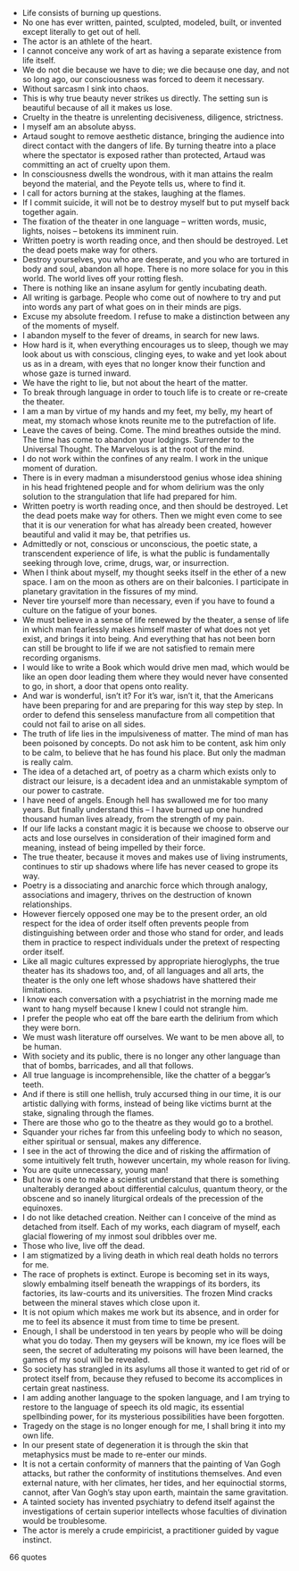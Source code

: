  - Life consists of burning up questions.
 - No one has ever written, painted, sculpted, modeled, built, or invented except literally to get out of hell.
 - The actor is an athlete of the heart.
 - I cannot conceive any work of art as having a separate existence from life itself.
 - We do not die because we have to die; we die because one day, and not so long ago, our consciousness was forced to deem it necessary.
 - Without sarcasm I sink into chaos.
 - This is why true beauty never strikes us directly. The setting sun is beautiful because of all it makes us lose.
 - Cruelty in the theatre is unrelenting decisiveness, diligence, strictness.
 - I myself am an absolute abyss.
 - Artaud sought to remove aesthetic distance, bringing the audience into direct contact with the dangers of life. By turning theatre into a place where the spectator is exposed rather than protected, Artaud was committing an act of cruelty upon them.
 - In consciousness dwells the wondrous, with it man attains the realm beyond the material, and the Peyote tells us, where to find it.
 - I call for actors burning at the stakes, laughing at the flames.
 - If I commit suicide, it will not be to destroy myself but to put myself back together again.
 - The fixation of the theater in one language – written words, music, lights, noises – betokens its imminent ruin.
 - Written poetry is worth reading once, and then should be destroyed. Let the dead poets make way for others.
 - Destroy yourselves, you who are desperate, and you who are tortured in body and soul, abandon all hope. There is no more solace for you in this world. The world lives off your rotting flesh.
 - There is nothing like an insane asylum for gently incubating death.
 - All writing is garbage. People who come out of nowhere to try and put into words any part of what goes on in their minds are pigs.
 - Excuse my absolute freedom. I refuse to make a distinction between any of the moments of myself.
 - I abandon myself to the fever of dreams, in search for new laws.
 - How hard is it, when everything encourages us to sleep, though we may look about us with conscious, clinging eyes, to wake and yet look about us as in a dream, with eyes that no longer know their function and whose gaze is turned inward.
 - We have the right to lie, but not about the heart of the matter.
 - To break through language in order to touch life is to create or re-create the theater.
 - I am a man by virtue of my hands and my feet, my belly, my heart of meat, my stomach whose knots reunite me to the putrefaction of life.
 - Leave the caves of being. Come. The mind breathes outside the mind. The time has come to abandon your lodgings. Surrender to the Universal Thought. The Marvelous is at the root of the mind.
 - I do not work within the confines of any realm. I work in the unique moment of duration.
 - There is in every madman a misunderstood genius whose idea shining in his head frightened people and for whom delirium was the only solution to the strangulation that life had prepared for him.
 - Written poetry is worth reading once, and then should be destroyed. Let the dead poets make way for others. Then we might even come to see that it is our veneration for what has already been created, however beautiful and valid it may be, that petrifies us.
 - Admittedly or not, conscious or unconscious, the poetic state, a transcendent experience of life, is what the public is fundamentally seeking through love, crime, drugs, war, or insurrection.
 - When I think about myself, my thought seeks itself in the ether of a new space. I am on the moon as others are on their balconies. I participate in planetary gravitation in the fissures of my mind.
 - Never tire yourself more than necessary, even if you have to found a culture on the fatigue of your bones.
 - We must believe in a sense of life renewed by the theater, a sense of life in which man fearlessly makes himself master of what does not yet exist, and brings it into being. And everything that has not been born can still be brought to life if we are not satisfied to remain mere recording organisms.
 - I would like to write a Book which would drive men mad, which would be like an open door leading them where they would never have consented to go, in short, a door that opens onto reality.
 - And war is wonderful, isn’t it? For it’s war, isn’t it, that the Americans have been preparing for and are preparing for this way step by step. In order to defend this senseless manufacture from all competition that could not fail to arise on all sides.
 - The truth of life lies in the impulsiveness of matter. The mind of man has been poisoned by concepts. Do not ask him to be content, ask him only to be calm, to believe that he has found his place. But only the madman is really calm.
 - The idea of a detached art, of poetry as a charm which exists only to distract our leisure, is a decadent idea and an unmistakable symptom of our power to castrate.
 - I have need of angels. Enough hell has swallowed me for too many years. But finally understand this – I have burned up one hundred thousand human lives already, from the strength of my pain.
 - If our life lacks a constant magic it is because we choose to observe our acts and lose ourselves in consideration of their imagined form and meaning, instead of being impelled by their force.
 - The true theater, because it moves and makes use of living instruments, continues to stir up shadows where life has never ceased to grope its way.
 - Poetry is a dissociating and anarchic force which through analogy, associations and imagery, thrives on the destruction of known relationships.
 - However fiercely opposed one may be to the present order, an old respect for the idea of order itself often prevents people from distinguishing between order and those who stand for order, and leads them in practice to respect individuals under the pretext of respecting order itself.
 - Like all magic cultures expressed by appropriate hieroglyphs, the true theater has its shadows too, and, of all languages and all arts, the theater is the only one left whose shadows have shattered their limitations.
 - I know each conversation with a psychiatrist in the morning made me want to hang myself because I knew I could not strangle him.
 - I prefer the people who eat off the bare earth the delirium from which they were born.
 - We must wash literature off ourselves. We want to be men above all, to be human.
 - With society and its public, there is no longer any other language than that of bombs, barricades, and all that follows.
 - All true language is incomprehensible, like the chatter of a beggar’s teeth.
 - And if there is still one hellish, truly accursed thing in our time, it is our artistic dallying with forms, instead of being like victims burnt at the stake, signaling through the flames.
 - There are those who go to the theatre as they would go to a brothel.
 - Squander your riches far from this unfeeling body to which no season, either spiritual or sensual, makes any difference.
 - I see in the act of throwing the dice and of risking the affirmation of some intuitively felt truth, however uncertain, my whole reason for living.
 - You are quite unnecessary, young man!
 - But how is one to make a scientist understand that there is something unalterably deranged about differential calculus, quantum theory, or the obscene and so inanely liturgical ordeals of the precession of the equinoxes.
 - I do not like detached creation. Neither can I conceive of the mind as detached from itself. Each of my works, each diagram of myself, each glacial flowering of my inmost soul dribbles over me.
 - Those who live, live off the dead.
 - I am stigmatized by a living death in which real death holds no terrors for me.
 - The race of prophets is extinct. Europe is becoming set in its ways, slowly embalming itself beneath the wrappings of its borders, its factories, its law-courts and its universities. The frozen Mind cracks between the mineral staves which close upon it.
 - It is not opium which makes me work but its absence, and in order for me to feel its absence it must from time to time be present.
 - Enough, I shall be understood in ten years by people who will be doing what you do today. Then my geysers will be known, my ice floes will be seen, the secret of adulterating my poisons will have been learned, the games of my soul will be revealed.
 - So society has strangled in its asylums all those it wanted to get rid of or protect itself from, because they refused to become its accomplices in certain great nastiness.
 - I am adding another language to the spoken language, and I am trying to restore to the language of speech its old magic, its essential spellbinding power, for its mysterious possibilities have been forgotten.
 - Tragedy on the stage is no longer enough for me, I shall bring it into my own life.
 - In our present state of degeneration it is through the skin that metaphysics must be made to re-enter our minds.
 - It is not a certain conformity of manners that the painting of Van Gogh attacks, but rather the conformity of institutions themselves. And even external nature, with her climates, her tides, and her equinoctial storms, cannot, after Van Gogh’s stay upon earth, maintain the same gravitation.
 - A tainted society has invented psychiatry to defend itself against the investigations of certain superior intellects whose faculties of divination would be troublesome.
 - The actor is merely a crude empiricist, a practitioner guided by vague instinct.

66 quotes